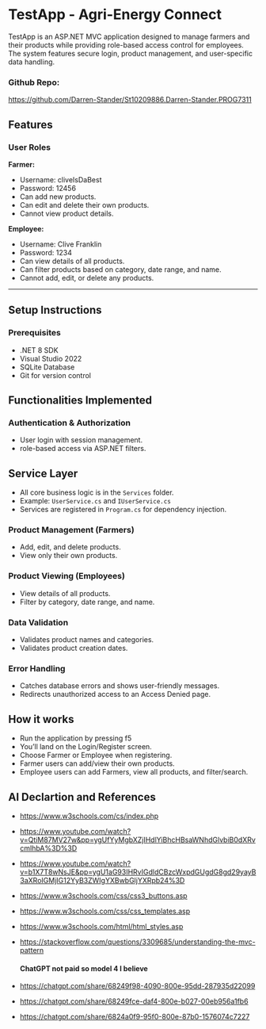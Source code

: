 # TestApp - Agri-Energy Connect

TestApp is an ASP.NET MVC application designed to manage farmers and their products while providing role-based access control for employees. The system features secure login, product management, and user-specific data handling.

### Github Repo:
https://github.com/Darren-Stander/St10209886.Darren-Stander.PROG7311
## Features

### User Roles
 **Farmer:**
   - Username: cliveIsDaBest
   - Password: 12456
   - Can add new products.
   - Can edit and delete their own products.
   - Cannot view product details.

 **Employee:**
   - Username: Clive Franklin 
   - Password: 1234
   - Can view details of all products.
   - Can filter products based on category, date range, and name.
   - Cannot add, edit, or delete any products.

---

## Setup Instructions

### Prerequisites
- .NET 8 SDK
- Visual Studio 2022
- SQLite Database
- Git for version control

## Functionalities Implemented
### Authentication & Authorization
- User login with session management.
- role-based access via ASP.NET filters.

## Service Layer
- All core business logic is in the `Services` folder.
- Example: `UserService.cs` and `IUserService.cs`
- Services are registered in `Program.cs` for dependency injection.

### Product Management (Farmers)
- Add, edit, and delete products.
- View only their own products.

### Product Viewing (Employees)
- View details of all products.
- Filter by category, date range, and name.

### Data Validation
- Validates product names and categories.
- Validates product creation dates.

### Error Handling
- Catches database errors and shows user-friendly messages.
- Redirects unauthorized access to an Access Denied page.

## How it works
- Run the application by pressing f5
- You’ll land on the Login/Register screen.
- Choose Farmer or Employee when registering.
- Farmer users can add/view their own products.
- Employee users can add Farmers, view all products, and filter/search.

## AI Declartion and References
- https://www.w3schools.com/cs/index.php
- https://www.youtube.com/watch?v=QtiM87MV27w&pp=ygUfYyMgbXZjIHdlYiBhcHBsaWNhdGlvbiB0dXRvcmlhbA%3D%3D
- https://www.youtube.com/watch?v=b1X7T8wNsJE&pp=ygU1aG93IHRvIGdldCBzcWxpdGUgdG8gd29yayB3aXRoIGMjIG12YyB3ZWIgYXBwbGljYXRpb24%3D
- https://www.w3schools.com/css/css3_buttons.asp
- https://www.w3schools.com/css/css_templates.asp
- https://www.w3schools.com/html/html_styles.asp
- https://stackoverflow.com/questions/3309685/understanding-the-mvc-pattern

  #### ChatGPT not paid so model 4 I believe 
- https://chatgpt.com/share/68249f98-4090-800e-95dd-287935d22099
- https://chatgpt.com/share/68249fce-daf4-800e-b027-00eb956a1fb6
- https://chatgpt.com/share/6824a0f9-95f0-800e-87b0-1576074c7227

